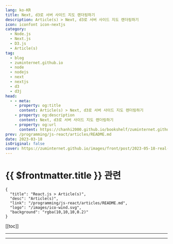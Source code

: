 ```yaml
---
lang: ko-KR
title: Next, d3로 서버 사이드 지도 렌더링하기
description: Article(s) > Next, d3로 서버 사이드 지도 렌더링하기
icon: iconfont icon-nextjs
category: 
  - Node.js
  - Next.js
  - D3.js
  - Article(s)
tag: 
  - blog
  - zuminternet.github.io
  - node
  - nodejs
  - next
  - nextjs
  - d3
  - d3j
head:
  - - meta:
    - property: og:title
      content: Article(s) > Next, d3로 서버 사이드 지도 렌더링하기
    - property: og:description
      content: Next, d3로 서버 사이드 지도 렌더링하기
    - property: og:url
      content: https://chanhi2000.github.io/bookshelf/zuminternet.github.io/real-estate-data-visualization.html
prev: /programming/js-react/articles/README.md
date: 2023-03-18
isOriginal: false
cover: https://zuminternet.github.io/images/front/post/2023-05-18-real-estate-data-visualization/thumbnail.png
---
```


# {{ $frontmatter.title }} 관련

```component VPCard
{
  "title": "React.js > Article(s)",
  "desc": "Article(s)",
  "link": "/programming/js-react/articles/README.md",
  "logo": "/images/ico-wind.svg",
  "background": "rgba(10,10,10,0.2)"
}
```

[[toc]]

---

<SiteInfo
  name="Next, d3로 서버 사이드 지도 렌더링하기"
  desc="지속 가능한 서비스를 만들기 위해 기존 아키텍처를 유지하면서 서비스를 개선하는 과정을 소개합니다."
  url="https://zuminternet.github.io/real-estate-data-visualization/"
  logo="https://zuminternet.github.io/favicon.ico"
  preview="https://zuminternet.github.io/images/front/post/2023-05-18-real-estate-data-visualization/thumbnail.png"/>

<!-- TODO:  작성 -->

---

<TagLinks />